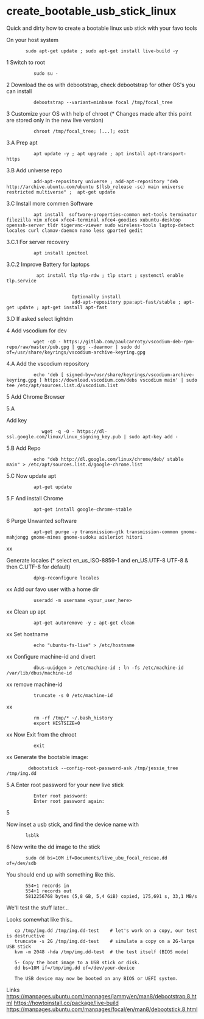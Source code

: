 # create_bootable_usb_stick_linux


Quick and dirty how to create a bootable linux usb stick with your favo tools

On your host system

           sudo apt-get update ; sudo apt-get install live-build -y


1 Switch to root

              sudo su -

2
Download the os with debootstrap, check debootstrap for other OS's you can install

              debootstrap --variant=minbase focal /tmp/focal_tree

3
Customize your OS with help of chroot (* Changes made after this point are stored only in the new live version)
                     
              chroot /tmp/focal_tree; [...]; exit
                     
3.A 
Prep apt 
              
              apt update -y ; apt upgrade ; apt install apt-transport-https            
                          
3.B
Add universe repo

              add-apt-repository universe ; add-apt-repository "deb http://archive.ubuntu.com/ubuntu $(lsb_release -sc) main universe restricted multiverse" ;  apt-get update
                          
3.C Install more commen Software

              apt install  software-properties-common net-tools terminator filezilla vim xfce4 xfce4-terminal xfce4-goodies xubuntu-desktop openssh-server tldr tigervnc-viewer sudo wireless-tools laptop-detect locales curl clamav-daemon nano less gparted gedit

3.C.1
For server recovery 
                            
              apt install ipmitool

3.C.2
Improve Battery for laptops
                            
               apt install tlp tlp-rdw ; tlp start ; systemctl enable tlp.service


                            Optionally install
                            add-apt-repository ppa:apt-fast/stable ; apt-get update ; apt-get install apt-fast  
              

                            
3.D
If asked select lightdm
              
4
Add vscodium for dev
              
              wget -qO - https://gitlab.com/paulcarroty/vscodium-deb-rpm-repo/raw/master/pub.gpg | gpg --dearmor | sudo dd of=/usr/share/keyrings/vscodium-archive-keyring.gpg
              
4.A
Add the vscodium repository
              
              echo 'deb [ signed-by=/usr/share/keyrings/vscodium-archive-keyring.gpg ] https://download.vscodium.com/debs vscodium main' | sudo tee /etc/apt/sources.list.d/vscodium.list
              
5 
Add Chrome Browser
              
5.A

Add key

                 wget -q -O - https://dl-ssl.google.com/linux/linux_signing_key.pub | sudo apt-key add -
              
5.B
Add Repo

              echo "deb http://dl.google.com/linux/chrome/deb/ stable main" > /etc/apt/sources.list.d/google-chrome.list
              
5.C
Now update apt

              apt-get update
              
5.F
And install Chrome

              apt-get install google-chrome-stable
              
              
              
6
Purge Unwanted software

              apt-get purge -y transmission-gtk transmission-common gnome-mahjongg gnome-mines gnome-sudoku aisleriot hitori
              
              
xx

Generate locales  (* select en_us_ISO-8859-1 and en_US.UTF-8 UTF-8 & then C.UTF-8 for default)

              dpkg-reconfigure locales 

xx
Add our favo user with a home dir

              useradd -m username <your_user_here>
              
xx
Clean up apt 
              
              apt-get autoremove -y ; apt-get clean
              
xx
Set hostname
              
              echo "ubuntu-fs-live" > /etc/hostname
              
xx
Configure machine-id and divert
              
              dbus-uuidgen > /etc/machine-id ; ln -fs /etc/machine-id /var/lib/dbus/machine-id
              
xx 
remove machine-id

              truncate -s 0 /etc/machine-id
              
xx 

              rm -rf /tmp/* ~/.bash_history
              export HISTSIZE=0

xx
Now Exit from the chroot

              exit
                      

xx
Generate the bootable image:
       
            debootstick --config-root-password-ask /tmp/jessie_tree /tmp/img.dd

 5.A Enter root password for your new live stick
 
              Enter root password:
              Enter root password again:

5




Now inset a usb stick, and find the device name with

           lsblk

6
Now write the dd image to the stick

           sudo dd bs=10M if=Documents/live_ubu_focal_rescue.dd of=/dev/sdb

You should end up with something like this. 

           554+1 records in
           554+1 records out
           5812256768 bytes (5,8 GB, 5,4 GiB) copied, 175,691 s, 33,1 MB/s

We'll test the stuff later...

Looks somewhat like this.. 

       cp /tmp/img.dd /tmp/img.dd-test    # let's work on a copy, our test is destructive
       truncate -s 2G /tmp/img.dd-test    # simulate a copy on a 2G-large USB stick
       kvm -m 2048 -hda /tmp/img.dd-test  # the test itself (BIOS mode)

       5- Copy the boot image to a USB stick or disk.
       dd bs=10M if=/tmp/img.dd of=/dev/your-device

       The USB device may now be booted on any BIOS or UEFI system.


Links
https://manpages.ubuntu.com/manpages/jammy/en/man8/debootstrap.8.html
https://howtoinstall.co/package/live-build
https://manpages.ubuntu.com/manpages/focal/en/man8/debootstick.8.html
